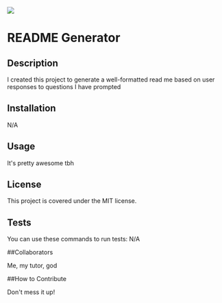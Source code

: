 ![](https://img.shields.io/apm/l/vim-mode)
# README Generator

## Description
I created this project to generate a well-formatted read me based on user responses to questions I have prompted

## Installation
N/A

## Usage 
It's pretty awesome tbh

## License 
This project is covered under the MIT license.

## Tests
You can use these commands to run tests: N/A

##Collaborators

Me, my tutor, god

##How to Contribute

Don't mess it up!

